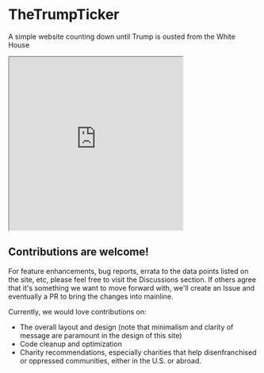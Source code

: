 # TheTrumpTicker
A simple website counting down until Trump is ousted from the White House

<iframe src="https://thetrumpticker.com/brief.html" width="350px" height="350px"></iframe>

## Contributions are welcome!
For feature enhancements, bug reports, errata to the data points listed on the site, etc, please feel free to visit the Discussions section. If others agree that it's something we want to move forward with, we'll create an Issue and eventually a PR to bring the changes into mainline.

Currently, we would love contributions on:
* The overall layout and design (note that minimalism and clarity of message are paramount in the design of this site)
* Code cleanup and optimization
* Charity recommendations, especially charities that help disenfranchised or oppressed communities, either in the U.S. or abroad.
